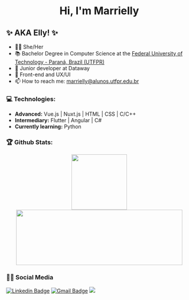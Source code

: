 <h1 align="center">Hi, I'm Marrielly</h1>

## ✨ AKA Elly! ✨
- 🧚‍♀ She/Her
- 📚 Bachelor Degree in Computer Science at the [Federal University of Technology - Paraná, Brazil (UTFPR)](http://www.utfpr.edu.br/campus/campomourao)
- 🔧 Junior developer at Dataway
- 🌱 Front-end and UX/UI
- 📫 How to reach me: marrielly@alunos.utfpr.edu.br

### 💻 Technologies:
- **Advanced:** Vue.js | Nuxt.js | HTML | CSS | C/C++ 
- **Intermediary:** Flutter | Angular | C#
- **Currently learning:** Python 

### 🏆 Github Stats:
<p align="center">
    <a href="https://github.com/starladyrie">
        <img height="150em" src="https://github-readme-stats-jha-vineet69.vercel.app/api?username=starladyrie&hide=stars&count_private=true&show_icons=true&theme=onedark" />
        <img height="150em" width="450em" src="https://github-readme-stats.vercel.app/api/top-langs/?username=starladyrie&count_private=true&hide=smalltalk&theme=onedark&layout=compact" /> 
    </a>
</p>

### 👩‍💻 Social Media

  [![Linkedin Badge](https://img.shields.io/badge/LinkedIn-0077B5?style=for-the-badge&logo=linkedin&logoColor=white)](https://www.linkedin.com/in/ellymartines/)
  [![Gmail Badge](	https://img.shields.io/badge/Gmail-D14836?style=for-the-badge&logo=gmail&logoColor=white)](mailto:marrielly@alunos.utfpr.edu.br)
  ![](https://komarev.com/ghpvc/?username=starladyrie&color=df6d74&style=for-the-badge&label=views)
